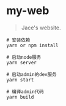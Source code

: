 # my-web

> Jace's website.

```
# 安装依赖
yarn or npm install

# 启动node服务
yarn server

# 启动admin的dev服务
yarn start

# 编译admin代码
yarn build
```
